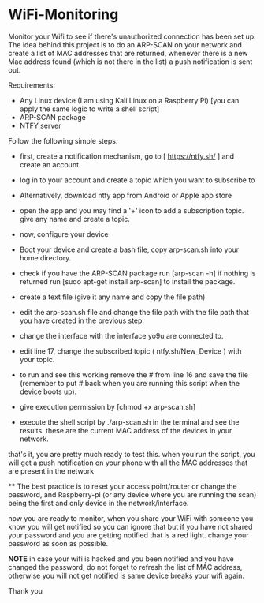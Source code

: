 # WiFi-Monitoring
Monitor your Wifi to see if there's unauthorized connection has been set up.
The idea behind this project is to do an ARP-SCAN on your network and create a list of MAC addresses that are returned, whenever there is a new Mac address found (which is not there in the list) a push notification is sent out.

Requirements:
- Any Linux device (I am using Kali Linux on a Raspberry Pi) [you can apply the same logic to write a shell script]
- ARP-SCAN package
- NTFY server

Follow the following simple steps.
- first, create a notification mechanism, go to [ https://ntfy.sh/ ] and create an account.
- log in to your account and create a topic which you want to subscribe to
- Alternatively, download ntfy app from Android or Apple app store
- open the app and you may find a '+' icon to add a subscription topic. give any name and create a topic.

- now, configure your device
- Boot your device and create a bash file, copy arp-scan.sh into your home directory.
- check if you have the ARP-SCAN package run [arp-scan -h] if nothing is returned run [sudo apt-get install arp-scan] to install the package.
- create a text file (give it any name and copy the file path)
- edit the arp-scan.sh file and change the file path with the file path that you have created in the previous step.
- change the interface with the interface yo9u are connected to.
- edit line 17, change the subscribed topic ( ntfy.sh/New_Device ) with your topic.
- to run and see this working remove the # from line 16 and save the file (remember to put # back when you are running this script when the device boots up).
- give execution permission by [chmod +x arp-scan.sh]
- execute the shell script by ./arp-scan.sh in the terminal and see the results. these are the current MAC address of the devices in your network.

 that's it, you are pretty much ready to test this.
 when you run the script, you will get a push notification on your phone with all the MAC addresses that are present in the network

 ** The best practice is to reset your access point/router or change the password, and Raspberry-pi (or any device where you are running the scan) being the first and only device in the network/interface.

 now you are ready to monitor, when you share your WiFi with someone you know you will get notified so you can ignore that but if you have not shared your password and you are getting notified that is a red light. change your password as soon as possible.

 **NOTE** in case your wifi is hacked and you been notified and you have changed the password, do not forget to refresh the list of MAC address, otherwise you will not get notified is same device breaks your wifi again.

 Thank you
